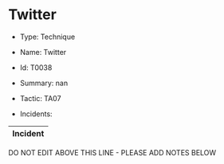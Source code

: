 # Twitter

* Type: Technique

* Name: Twitter

* Id: T0038

* Summary: nan

* Tactic: TA07

* Incidents:

| Incident |
| --------- |


DO NOT EDIT ABOVE THIS LINE - PLEASE ADD NOTES BELOW